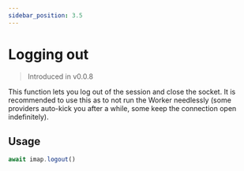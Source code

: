 ```yaml
---
sidebar_position: 3.5
---
```


# Logging out

> Introduced in v0.0.8

This function lets you log out of the session and close the socket. It is recommended to use this as to not run the Worker needlessly (some providers auto-kick you after a while, some keep the connection open indefinitely).

## Usage

```ts
await imap.logout()
```